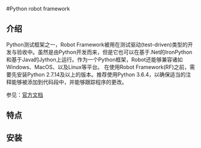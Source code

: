 #Python robot framework

## 介绍
Python测试框架之一，Robot Framework被用在测试驱动(test-driven)类型的开发与验收中。虽然是由Python开发而来，但是它也可以在基于.Net的IronPython和基于Java的Jython上运行。作为一个Python框架，Robot还能够兼容诸如Windows、MacOS、以及Linux等平台。
在使用Robot Framework(RF)之前，需要先安装Python 2.7.14及以上的版本。推荐使用Python 3.6.4，以确保适当的注释能够被添加到代码段中，并能够跟踪程序的更改。

参见：[官方文档](https://robotframework.org/)

## 特点


## 安装




